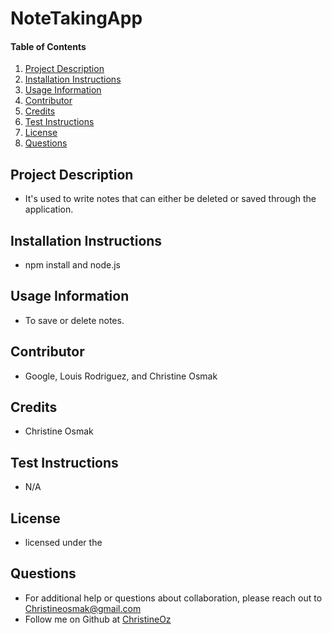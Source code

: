 # NoteTakingApp
    
#### Table of Contents
1. [Project Description](#project-description)
2. [Installation Instructions](#installation-instructions)
3. [Usage Information](#usage-information)
4. [Contributor](#contributor)
5. [Credits](#credits)
6. [Test Instructions](#test-instructions)
7. [License](#license)
8. [Questions](#questions)
## Project Description
* It's used to write notes that can either be deleted or saved through the application. 
## Installation Instructions
* npm install and node.js
## Usage Information
* To save or delete notes.
## Contributor 
* Google, Louis Rodriguez, and Christine Osmak
## Credits
* Christine Osmak
## Test Instructions
* N/A
## License
* licensed under the 
## Questions
* For additional help or questions about collaboration, please reach out to Christineosmak@gmail.com
* Follow me on Github at [ChristineOz](http://github.com/ChristineOz)
